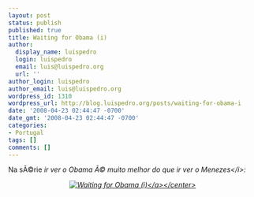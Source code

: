 ```yaml
---
layout: post
status: publish
published: true
title: Waiting for Obama (i)
author:
  display_name: luispedro
  login: luispedro
  email: luis@luispedro.org
  url: ''
author_login: luispedro
author_email: luis@luispedro.org
wordpress_id: 1310
wordpress_url: http://blog.luispedro.org/posts/waiting-for-obama-i
date: '2008-04-23 02:44:47 -0700'
date_gmt: '2008-04-23 02:44:47 -0700'
categories:
- Portugal
tags: []
comments: []
---
```

<p>Na s&Atilde;&copy;rie <i>ir ver o Obama &Atilde;&copy; muito melhor do que ir ver o Menezes<&#47;i>:</p>
<p><center><a href='http:&#47;&#47;blog.luispedro.org&#47;wp-content&#47;uploads&#47;2008&#47;04&#47;waiting-for-obama_1.jpg' title='Waiting for Obama (i)'><img src='http:&#47;&#47;blog.luispedro.org&#47;wp-content&#47;uploads&#47;2008&#47;04&#47;waiting-for-obama_1.jpg' alt='Waiting for Obama (i)' &#47;><&#47;a><&#47;center></p>
